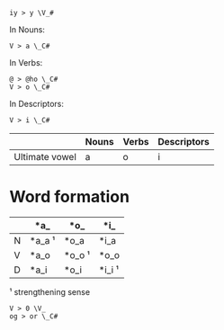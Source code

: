 ```sound_change
iy > y \V_#
```
In Nouns:
```sound_change
V > a \_C#
```
In Verbs:
```sound_change
@ > @ho \_C#
V > o \_C#
```
In Descriptors:
```sound_change
V > i \_C#
```

|                | Nouns | Verbs | Descriptors |
| -------------- | ----- | ----- | ----------- |
| Ultimate vowel | a     | o     | i           |
# Word formation

|     | *a_    | *o_    | *i_    |
| --- | ------ | ------ | ------ |
| N   | *a_a ¹ | *o_a   | *i_a   |
| V   | *a_o   | *o_o ¹ | *o_o   |
| D   | *a_i   | *o_i   | *i_i ¹ |
¹ strengthening sense 
```sound_change
V > 0 \V_
og > or \_C#
```
